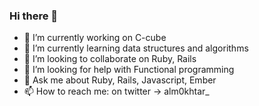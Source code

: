 ### Hi there 👋

- 🔭 I’m currently working on C-cube
- 🌱 I’m currently learning data structures and algorithms
- 👯 I’m looking to collaborate on Ruby, Rails
- 🤔 I’m looking for help with Functional programming 
- 💬 Ask me about Ruby, Rails, Javascript, Ember 
- 📫 How to reach me: on twitter -> alm0khtar_ 

